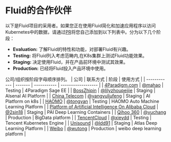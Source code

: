 # Fluid的合作伙伴 


以下是Fluid项目的采用者。如果您正在使用Fluid简化和加速应用程序以访问Kubernetes中的数据，请通过[PR](https://github.com/fluid-cloudnative/fluid/blob/master/ADOPTERS.md)将您自己添加到以下列表中。分为以下几个阶段：

* **Evaluation:** 了解Fluid的特性和功能，对部署Fluid有兴趣。
* **Testing:** 将Fluid列入考虑范畴内,在K8s集群上测试Fluid功能效果。
* **Staging:** 决定使用Fluid，并在产品前环境中测试其效果。
* **Production:** 已经将Fluid投入产品环境中使用。

公司/组织按阶段字母顺序排列。
| 公司 | 联系方式 |  阶段  | 使用方式 |
| ------------ | ------- | ----------- | ------------------ |
| [4Paradigm.com](http://www.4paradigm.com/)  | [@mahao](mahao@4paradigm.com) | Testing | 4Paradigm Sage EE |
| [BossZhipin](https://www.zhipin.com/)  | [@lilyzhoupeijie](zhoupeijie@kanzhun.com) | Staging | Alsenal AI Platform |
| [China Telecom](https://www.chinatelecom-h.com/en/global/home.php) | [@yangyuliufeng](qiulingwei.js@chinatelecom.cn) | Staging | AI Platform on k8s |
| [HAOMO](http://haomo.ai/)  | [@tongyan](tongyan@haomo.ai) | Testing | HAOMO Auto Machine Learning Platform |
| [Platform of Artificial Intelligence On Alibaba Cloud](https://www.aliyun.com/product/bigdata/product/learn)  | [@2sin18](yuanman.ym@alibaba-inc.com) | Staging  | PAI Deep Learning Containers |
| [Qihoo 360](http://www.360.cn/)  | [@yuchang](https://github.com/70data) | Production | BigData platform |
| [TencentCloud](https://cloud.tencent.com/)  | [@xieydd](chrisydxie@tencent.com) | Testing | Tencent Kubernetes Engine |
| [Unisound](https://www.unisound.com/)  | [@ldd91](lvdongdong@unisound.com) | Staging | Atlas Deep Learning Platform |
| [Weibo](http://www.weibo.com/)  | [@wutong](wutong6@staff.weibo.com) | Production | weibo deep learning platform |

